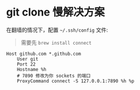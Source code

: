 # git clone 慢解决方案

在翻墙的情况下，配置 `~/.ssh/config` 文件:

> 需要先 `brew install connect`

```
Host github.com *.github.com
    User git
    Port 22
    Hostname %h
    # 7890 修改为你 sockets 的端口
    ProxyCommand connect -S 127.0.0.1:7890 %h %p
```
